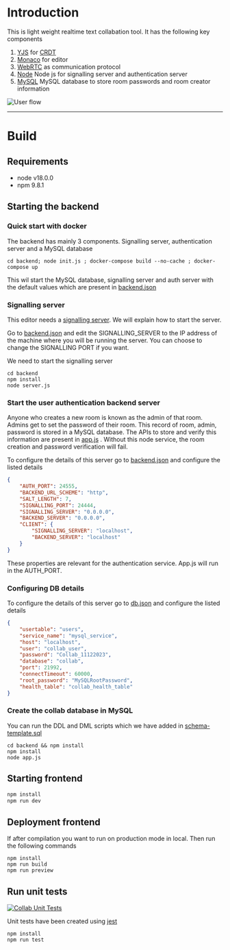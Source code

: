 # Introduction

This is light weight realtime text collabation tool. It has the following key components

1. [YJS](https://docs.yjs.dev/) for [CRDT](https://en.wikipedia.org/wiki/Conflict-free_replicated_data_type)
2. [Monaco](https://microsoft.github.io/monaco-editor/) for editor
3. [WebRTC](https://webrtc.org/) as communication protocol
4. [Node](https://nodejs.org/en) Node js for signalling server and authentication server
5. [MySQL](https://www.mysql.com/) MySQL database to store room passwords and room creator information

![User flow](/screenshots/BasicCollabUserFlow.gif)

----

# Build 
## Requirements

- node v18.0.0
- npm 9.8.1

## Starting the backend

### Quick start with docker

The backend has mainly 3 components. Signalling server, authentication server and a  MySQL database

`cd backend; node init.js ; docker-compose build --no-cache ; docker-compose up`

This wil start the MySQL database, signalling server and auth server with the default values which are present in [backend.json](/backend/backend.json)

### Signalling server

This editor needs a [signalling server](https://www.wowza.com/blog/webrtc-signaling-servers). We will explain how to start the server.

Go to [backend.json](/backend/backend.json) and edit the SIGNALLING_SERVER to the IP address of the machine where you will be running the server. You can choose to change the SIGNALLING PORT if you want.

We need to start the signalling server

```
cd backend
npm install
node server.js
```

### Start the user authentication backend server

Anyone who creates a new room is known as the admin of that room. Admins get to set the password of their room. This record of room, admin, password is stored in a MySQL database. The APIs to store and verify this information are present in [app.js](/backend/app.js) . Without this node service, the room creation and password verification will fail. 

To configure the details of this server go to [backend.json](/backend/backend.json) and configure the listed details

```json
{
    "AUTH_PORT": 24555,
    "BACKEND_URL_SCHEME": "http",
    "SALT_LENGTH": 7,
    "SIGNALLING_PORT": 24444,
    "SIGNALLING_SERVER": "0.0.0.0",
    "BACKEND_SERVER": "0.0.0.0", 
    "CLIENT": {
        "SIGNALLING_SERVER": "localhost",
        "BACKEND_SERVER": "localhost" 
    }
}

```

These properties are relevant for the authentication service. App.js will run in the AUTH_PORT.

### Configuring DB details

To configure the details of this server go to [db.json](/backend/db.json) and configure the listed details

```json
{
    "usertable": "users",
    "service_name": "mysql_service",
    "host": "localhost",
    "user": "collab_user",
    "password": "Collab_11122023",
    "database": "collab",
    "port": 21992,
    "connectTimeout": 60000,
    "root_password": "MySQLRootPassword",
    "health_table": "collab_health_table"
}
```

### Create the collab database in MySQL

You can run the DDL and DML scripts which we have added in [schema-template.sql](/backend/schema-template.sql)

```
cd backend && npm install
npm install
node app.js
```

## Starting frontend
```bash
npm install
npm run dev
```
## Deployment frontend
If after compilation you want to run on production mode in local. Then run the following commands

```
npm install
npm run build
npm run preview
```

## Run unit tests

[![Collab Unit Tests](https://github.com/majumdartanmay/collab/actions/workflows/UnitTests.yml/badge.svg)](https://github.com/majumdartanmay/collab/actions/workflows/UnitTests.yml)

Unit tests have been created using [jest](https://jestjs.io/docs/tutorial-react)

```
npm install
npm run test
```
